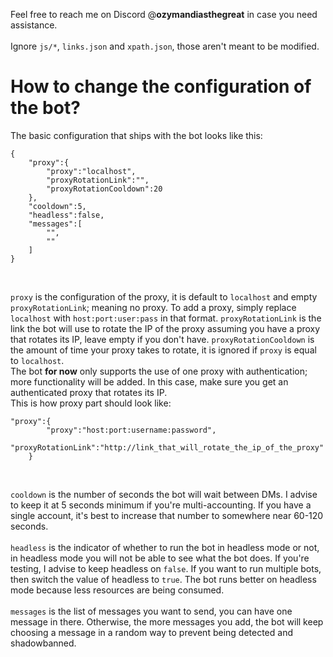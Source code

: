 Feel free to reach me on Discord @**ozymandiasthegreat** in case you need assistance.<br><br>
Ignore ```js/*```, ```links.json``` and ```xpath.json```, those aren't meant to be modified.
# How to change the configuration of the bot?
The basic configuration that ships with the bot looks like this:
```
{
    "proxy":{
        "proxy":"localhost",
        "proxyRotationLink":"",
        "proxyRotationCooldown":20
    },
    "cooldown":5,
    "headless":false,
    "messages":[
        "",
        ""
    ]
}
```
<br>

```proxy``` is the configuration of the proxy, it is default to ```localhost``` and empty ```proxyRotationLink```; meaning no proxy. To add a proxy, simply replace ```localhost``` with ```host:port:user:pass``` in that format. ```proxyRotationLink``` is the link the bot will use to rotate the IP of the proxy assuming you have a proxy that rotates its IP, leave empty if you don't have. ```proxyRotationCooldown``` is the amount of time your proxy takes to rotate, it is ignored if ```proxy``` is equal to ```localhost```.<br>
The bot **for now** only supports the use of one proxy with authentication; more functionality will be added. In this case, make sure you get an authenticated proxy that rotates its IP.<br>
This is how proxy part should look like:<br>
```
"proxy":{
        "proxy":"host:port:username:password",
        "proxyRotationLink":"http://link_that_will_rotate_the_ip_of_the_proxy"
    }
```
<br>

```cooldown``` is the number of seconds the bot will wait between DMs. I advise to keep it at 5 seconds minimum if you're multi-accounting. If you have a single account, it's best to increase that number to somewhere near 60-120 seconds.<br><br>
```headless``` is the indicator of whether to run the bot in headless mode or not, in headless mode you will not be able to see what the bot does. If you're testing, I advise to keep headless on ```false```. If you want to run multiple bots, then switch the value of headless to ```true```. The bot runs better on headless mode because less resources are being consumed.<br><br>
```messages``` is the list of messages you want to send, you can have one message in there. Otherwise, the more messages you add, the bot will keep choosing a message in a random way to prevent being detected and shadowbanned.